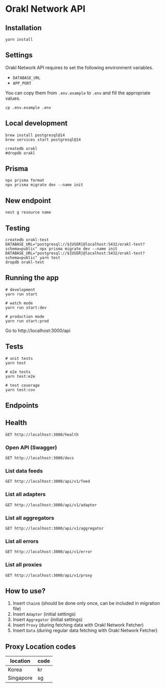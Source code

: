 # Orakl Network API

## Installation

```shell
yarn install
```

## Settings

Orakl Network API requires to set the following environment variables.

- `DATABASE_URL`
- `APP_PORT`

You can copy them from `.env.example` to `.env` and fill the appropriate values.

```shell
cp .env.example .env
```

## Local development

```shell
brew install postgresql@14
brew services start postgresql@14
```

```shell
createdb orakl
#dropdb orakl
```

## Prisma

```shell
npx prisma format
npx prisma migrate dev --name init
```

## New endpoint

```shell
nest g resource name
```

## Testing

```shell
createdb orakl-test
DATABASE_URL="postgresql://${USER}@localhost:5432/orakl-test?schema=public" npx prisma migrate dev --name init
DATABASE_URL="postgresql://${USER}@localhost:5432/orakl-test?schema=public" yarn test
dropdb orakl-test
```

## Running the app

```shell
# development
yarn run start

# watch mode
yarn run start:dev

# production mode
yarn run start:prod
```

Go to http://localhost:3000/api

## Tests

```shell
# unit tests
yarn test

# e2e tests
yarn test:e2e

# test coverage
yarn test:cov
```

## Endpoints

## Health

```shell
GET http://localhost:3000/health
```

### Open API (Swagger)

```shell
GET http://localhost:3000/docs
```

### List data feeds

```shell
GET http://localhost:3000/api/v1/feed
```

### List all adapters

```shell
GET http://localhost:3000/api/v1/adapter
```

### List all aggregators

```shell
GET http://localhost:3000/api/v1/aggregator
```

### List all errors

```shell
GET http://localhost:3000/api/v1/error
```

### List all proxies

```shell
GET http://localhost:3000/api/v1/proxy
```

## How to use?

1. Insert `Chain`s (should be done only once, can be included in migration file)
2. Insert `Adapter` (initial settings)
3. Insert `Aggregator` (initial settings)
4. Insert `Proxy` (during fetching data with Orakl Network Fetcher)
5. Insert `Data` (during regular data fetching with Orakl Network Fetcher)

## Proxy Location codes

| location  | code |
| --------- | ---- |
| Korea     | kr   |
| Singapore | sg   |
